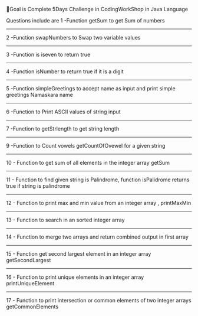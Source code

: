 🚨Goal is Complete 5Days Challenge in CodingWorkShop in Java Language

Questions include are 
1 -Function getSum to get Sum of numbers
____________________________________________________________________________________________________________________________________________________________________________
2 -Function swapNumbers to Swap two variable values
____________________________________________________________________________________________________________________________________________________________________________
3 -Function is iseven to return true 
____________________________________________________________________________________________________________________________________________________________________________
4 -Function isNumber to return true if it is a digit
____________________________________________________________________________________________________________________________________________________________________________
5 -Function  simpleGreetings to accept name as input and print simple greetings Namaskara name
____________________________________________________________________________________________________________________________________________________________________________
6 -Function to Print ASCII  values of string input
____________________________________________________________________________________________________________________________________________________________________________
7 -Function to getStrlength to get string length
____________________________________________________________________________________________________________________________________________________________________________
9 -Function to Count vowels  getCountOfOvewel for a given string
____________________________________________________________________________________________________________________________________________________________________________
10 - Function to get sum of all elements in the integer array getSum
____________________________________________________________________________________________________________________________________________________________________________
11 - Function to find given string is Palindrome, function isPalidrome returns true if string is palindrome
____________________________________________________________________________________________________________________________________________________________________________
12 - Function to print max and min value from an integer array ,  printMaxMin
____________________________________________________________________________________________________________________________________________________________________________
13 - Function to search in an sorted integer array
____________________________________________________________________________________________________________________________________________________________________________
14 - Function to merge two arrays and return combined output in first array
____________________________________________________________________________________________________________________________________________________________________________
15 - Function get second largest element in an integer array  getSecondLargest
____________________________________________________________________________________________________________________________________________________________________________
16 - Function to print unique elements in an integer array   printUniqueElement
____________________________________________________________________________________________________________________________________________________________________________
17 - Function to print intersection or common elements of two integer arrays  getCommonElements
        
